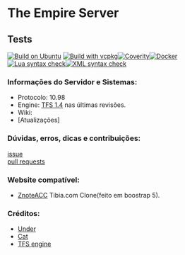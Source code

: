# The Empire Server
## Tests
[![Build on Ubuntu](https://github.com/openistibia/the-realempire-server/actions/workflows/build-ubuntu.yml/badge.svg)](https://github.com/openistibia/the-realempire-server/actions/workflows/build-ubuntu.yml) [![Build with vcpkg](https://github.com/openistibia/the-realempire-server/actions/workflows/build-vcpkg.yml/badge.svg?branch=main)](https://github.com/openistibia/the-realempire-server/actions/workflows/build-vcpkg.yml)[![Coverity](https://github.com/openistibia/the-realempire-server/actions/workflows/coverity.yml/badge.svg)](https://github.com/openistibia/the-realempire-server/actions/workflows/coverity.yml)[![Docker](https://github.com/openistibia/the-realempire-server/actions/workflows/docker-image.yml/badge.svg)](https://github.com/openistibia/the-realempire-server/actions/workflows/docker-image.yml)<br>
[![Lua syntax check](https://github.com/openistibia/the-realempire-server/actions/workflows/lua-syntax.yml/badge.svg)](https://github.com/openistibia/the-realempire-server/actions/workflows/lua-syntax.yml)[![XML syntax check](https://github.com/openistibia/the-realempire-server/actions/workflows/xml-syntax.yml/badge.svg)](https://github.com/openistibia/the-realempire-server/actions/workflows/xml-syntax.yml)
### Informações do Servidor e Sistemas:
- Protocolo: 10.98
- Engine: [TFS 1.4](https://github.com/otland/forgottenserver/tree/1.4) nas últimas revisões.
- Wiki: 
- [Atualizações]

### Dúvidas, erros, dicas e contribuições:
[issue](https://github.com/openistibia/the-realempire-server/issues/new/choose) <br>
[pull requests](https://github.com/openistibia/the-realempire-server/pulls) 
### Website compatível:
- [ZnoteACC](https://github.com/openistibia/tibiacom-layout) Tibia.com Clone(feito em boostrap 5).

### Créditos:
- [Under](https://github.com/Underewarrr)
- [Cat](https://github.com/Nolisthon)
- [TFS engine](https://github.com/otland/forgottenserver/graphs/contributors)
